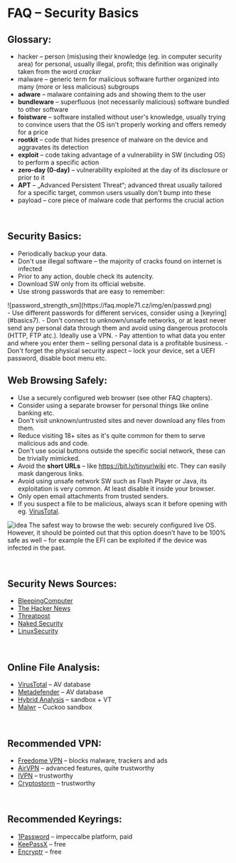 # FAQ &ndash; Security Basics

## Glossary:
- <span class="green">hacker</span> &ndash; person (mis)using their knowledge (eg. in computer security area) for personal, usually illegal, profit; this definition was originally taken from the word *cracker*
- <span class="green">malware</span> &ndash; generic term for malicious software further organized into many (more or less malicious) subgroups
- **adware** &ndash; malware containing ads and showing them to the user
- **bundleware** &ndash; superfluous (not necessarily malicious) software bundled to other software
- **foistware** &ndash; software installed without user's knowledge, usually trying to convince users that the OS isn't properly working and offers remedy for a price
- **rootkit** &ndash; code that hides presence of malware on the device and aggravates its detection
- **exploit** &ndash; code taking advantage of a vulnerability in SW (including OS) to perform a specific action
- **zero-day (0-day)** &ndash; vulnerability exploited at the day of its disclosure or prior to it
- **APT** &ndash; &bdquo;Advanced Persistent Threat&ldquo;; advanced threat usually tailored for a specific target, common users usually don't bump into these
- <span class="green">payload</span> &ndash; core piece of malware code that performs the crucial action

<br>

## Security Basics:
- Periodically backup your data.
- Don't use illegal software &ndash; the majority of cracks found on internet is infected
- Prior to any action, double check its autencity.
- Download SW only from its official website.
- Use strong passwords that are easy to remember:
<li style="list-style-type: none">![password_strength_sm](https://faq.mople71.cz/img/en/passwd.png)</li>
- Use different passwords for different services, consider using a [keyring](#basics7).
- Don't connect to unknown/unsafe networks, or at least never send any personal data through them and avoid using dangerous protocols (HTTP, FTP atc.). Ideally use a VPN.
- Pay attention to what data you enter and where you enter them &ndash; selling personal data is a profitable business.
- Don't forget the physical security aspect &ndash; lock your device, set a UEFI password, disable boot menu etc.

<br>

## Web Browsing Safely:
- Use a securely configured web browser (see other FAQ chapters).
- Consider using a separate browser for personal things like online banking etc.
- Don't visit unknown/untrusted sites and never download any files from them.
- Reduce visiting 18+ sites as it's quite common for them to serve malicious ads and code.
- Don't use social buttons outside the specific social network, these can be trivially mimicked.
- Avoid the **short URLs** &ndash; like https://bit.ly/tinyurlwiki etc. They can easily mask dangerous links.
- Avoid using unsafe network SW such as <span class="red">Flash Player</span> or <span class="red">Java</span>, its exploitation is very common. At least disable it inside your browser.
- Only open email attachments from trusted senders.
- If you suspect a file to be malicious, always scan it before opening with eg.  [VirusTotal](https://www.virustotal.com/).

![idea](https://mople71.cz/img/sm/idea.gif) The safest way to browse the web: <span class="green">securely configured live OS</span>. However, it should be pointed out that this option doesn't have to be 100% safe as well &ndash; for example the EFI can be exploited if the device was infected in the past.

<br>

## Security News Sources:
- [BleepingComputer](https://www.bleepingcomputer.com/)
- [The Hacker News](http://thehackernews.com/)
- [Threatpost](https://threatpost.com/)
- [Naked Security](https://nakedsecurity.sophos.com/)
- [LinuxSecurity](http://www.linuxsecurity.com/)

<br>

## Online File Analysis:
- [VirusTotal](https://www.virustotal.com/) &ndash; AV database
- [Metadefender](https://www.metadefender.com/) &ndash; AV database
- [Hybrid Analysis](https://www.reverse.it/) &ndash; sandbox + VT
- [Malwr](https://malwr.com/submission/) &ndash; Cuckoo sandbox

<br>

## Recommended VPN:
- [Freedome VPN](https://www.f-secure.com/en/web/home_global/freedome/) &ndash; blocks malware, trackers and ads
- [AirVPN](https://airvpn.org/) &ndash; advanced features, quite trustworthy
- [IVPN](https://www.ivpn.net/) &ndash; trustworthy
- [Cryptostorm](https://cryptostorm.is/) &ndash; trustworthy

<br>

## Recommended Keyrings:
- [1Password](https://1password.com/) &ndash; impeccalbe platform, paid
- [KeePassX](https://www.keepassx.org/) &ndash; free
- [Encryptr](https://spideroak.com/solutions/encryptr/) &ndash; free
